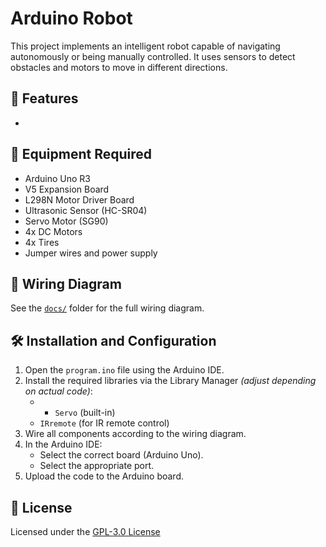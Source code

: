 # Arduino Robot

This project implements an intelligent robot capable of navigating autonomously or being manually controlled. It uses sensors to detect obstacles and motors to move in different directions.

## 🚀 Features
- 

## 🧰 Equipment Required
- Arduino Uno R3
- V5 Expansion Board
- L298N Motor Driver Board
- Ultrasonic Sensor (HC-SR04)
- Servo Motor (SG90)
- 4x DC Motors
- 4x Tires
- Jumper wires and power supply

## 🔌 Wiring Diagram
See the [`docs/`](docs/) folder for the full wiring diagram.

## 🛠️ Installation and Configuration
1. Open the `program.ino` file using the Arduino IDE.
2. Install the required libraries via the Library Manager *(adjust depending on actual code)*:
   - - `Servo` (built-in)
   - `IRremote` (for IR remote control)
3. Wire all components according to the wiring diagram.
4. In the Arduino IDE:
   - Select the correct board (Arduino Uno).
   - Select the appropriate port.
5. Upload the code to the Arduino board.

## 📄 License
Licensed under the [GPL-3.0 License](https://github.com/arthur10o/Robot-Arduino/blob/main/LICENSE)
